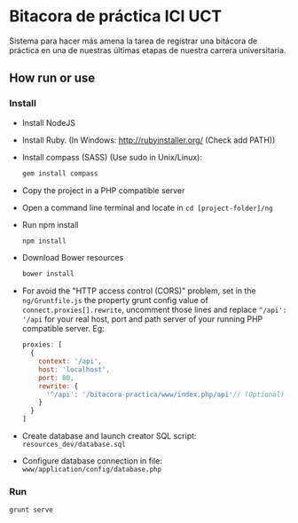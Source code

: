 # Bitacora de práctica ICI UCT

Sistema para hacer más amena la tarea de registrar una bitácora de práctica en una de nuestras últimas etapas de nuestra carrera universitaria.

## How run or use

### Install
* Install NodeJS
* Install Ruby. (In Windows: http://rubyinstaller.org/ (Check add PATH))
* Install compass (SASS) (Use sudo in Unix/Linux):

  ```sh
  gem install compass
  ```
* Copy the project in a PHP compatible server
* Open a command line terminal and locate in `cd [project-folder]/ng`
* Run npm install

  ```sh
  npm install
  ```
* Download Bower resources

  ```sh
  bower install
  ```
* For avoid the "HTTP access control (CORS)" problem, set in the `ng/Gruntfile.js` the property grunt config value of `connect.proxies[].rewrite`, uncomment those lines and replace `^/api': '/api` for your real host, port and path server of your running PHP compatible server. Eg:

  ```javascript
  proxies: [
    {
      context: '/api',
      host: 'localhost',
      port: 80,
      rewrite: {
        '^/api': '/bitacora-practica/www/index.php/api'// (Optional) Rewrite ^/api to the /api path (replace that for your real path) on your remote server path, in case that your server path is located in another path
      }
    }
  ]
  ```
* Create database and launch creator SQL script: `resources_dev/database.sql`
* Configure database connection in file: `www/application/config/database.php`

### Run
```sh
grunt serve
```
